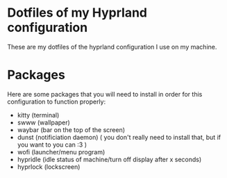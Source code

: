 # Dotfiles of my Hyprland configuration

These are my dotfiles of the hyprland configuration I use on my machine.

# Packages

Here are some packages that you will need to install in order for this configuration to function properly:

- kitty         (terminal)
- swww          (wallpaper)
- waybar        (bar on the top of the screen)
- dunst         (notificiation daemon)              ( you don't really need to install that, but if you want to you can :3 )
- wofi          (launcher/menu program)
- hypridle      (idle status of machine/turn off display after x seconds)
- hyprlock      (lockscreen)
